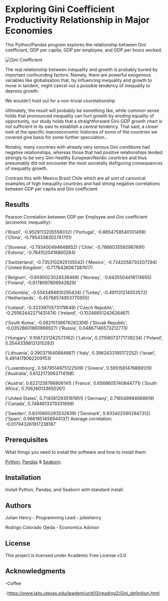 # Exploring Gini Coefficient Productivity Relationship in Major Economies

This Python/Pandas program explores the relationship between Gini coefficient, GDP per capita, GDP per employee, and GDP per hours worked.

![Gini Coefficient](https://www.laits.utexas.edu/lawdem/unit03/reading2/Gini_definition.jpg)

The real relationship between inequality and growth is probably buried by important confounding factors. Namely, there are powerful exogenous variables like globalisation that, by influencing inequality and growth to move in tandem, might cancel out a possible tendency of inequality to depress growth.

We wouldn’t hold out for a non-trivial coorelationship

Ultimately, the result will probably be something like, while common sense holds that pronounced inequality can hurt growth by eroding equality of opportunity, our study holds that a straightforward Gini-GDP growth chart is not sufficient in its own to establish a central tendency. That said, a closer look at the specific macroeconomic histories of some of the countries we covered give basis for some further speculation...

Notably, many countries with already very serious Gini conditions had negative relationships, whereas those that had positive relationships tended strongly to be very Gini-healthy European/Nordic countries and thus presumably did not encounter the most societally disfiguring consequences of inequality growth.

Contrast this with Mexico Brazil Chile which are all sort of canonical examples of high inequality countries and had strong negative correlations between GDP per capita and Gini coefficient.

## Results
Pearson Correlation between GDP per Employee and Gini coefficient (economic inequality): 

('Brazil', -0.9529113205558032) ('Portugal', -0.8654758540101499) ('China', -0.7954338302741701)

('Slovenia', -0.793400494648852) ('Chile', -0.7866035592967691) ('Estonia', -0.7641520418860284)

('Switzerland', -0.7353102925135542) ('Mexico', -0.7242058730207294) ('United Kingdom', -0.7176426067387617)

('Belgium', -0.6590023024538468) ('Norway', -0.6435504418174655) ('Finland', -0.6178097806942829)

('Colombia', -0.5563494810295434) ('Turkey', -0.491131214553572) ('Netherlands', -0.45766574953770955)

('Iceland', -0.3333970573179649) ('Czech Republic', -0.25562442271431474) ('Ireland', -0.10246651242626467)

('South Korea', -0.08210136676262306) ('Slovak Republic', -0.03528601860896927) ('Russia', 0.04867146573212773)

('Hungary', 0.1067201262573162) ('Latvia', 0.21158073771738234) ('Poland', 0.35443398131310283)

('Lithuania', 0.390371640884667) ('Italy', 0.3962433185172252) ('Israel', 0.4914178062209153)

('Luxembourg', 0.5679514975122509) ('Greece', 0.5951581476869129) ('Australia', 0.6122173063714198)

('Austria', 0.6221258786806141) ('France', 0.6568605740844771) ('South Africa', 0.706260133650261)

('United States', 0.7140812935161951) ('Germany', 0.716549994668619) ('Canada', 0.7484613379331699)

('Sweden', 0.8310600293532839) ('Denmark', 0.9334025902947312) ('Spain', 0.9661651456944137)
Average correlation: -0.017943261917238187

## Prerequisites
What things you need to install the software and how to install them:

[Python](realpython.com/installing-python), [Pandas](pandas.pydata.org/pandas-docs/stable/install.html) & [Seaborn](seaborn.pydata.org/installing.html).

## Installation
Install Python, Pandas, and Seaborn with standard install.

## Authors
Julian Henry - Programming Lead - juleshenry

Rodrigo Colorado Ojeda - Economics Advisor

## License
This project is licensed under Academic Free License v3.0

## Acknowledgments
-Coffee

-https://www.laits.utexas.edu/lawdem/unit03/reading2/Gini_definition.html
